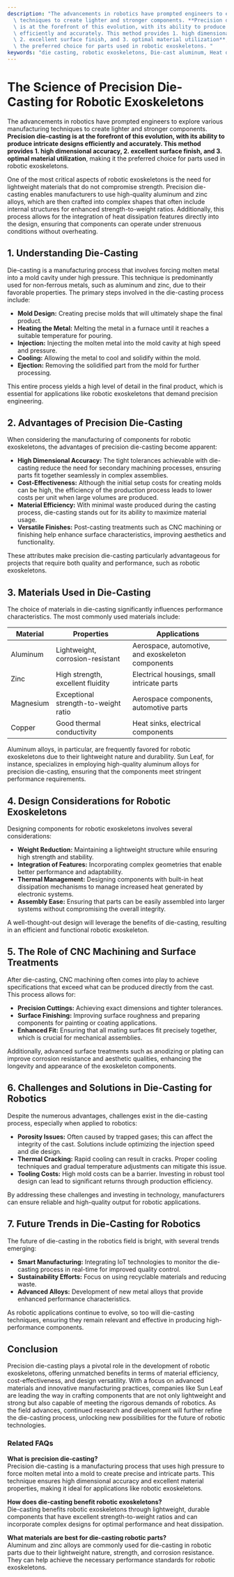 ```yaml
---
description: "The advancements in robotics have prompted engineers to explore various manufacturing\
  \ techniques to create lighter and stronger components. **Precision die-casting\
  \ is at the forefront of this evolution, with its ability to produce intricate designs\
  \ efficiently and accurately. This method provides 1. high dimensional accuracy,\
  \ 2. excellent surface finish, and 3. optimal material utilization**, making it\
  \ the preferred choice for parts used in robotic exoskeletons. "
keywords: "die casting, robotic exoskeletons, Die-cast aluminum, Heat dissipation performance"
---
```

# The Science of Precision Die-Casting for Robotic Exoskeletons

The advancements in robotics have prompted engineers to explore various manufacturing techniques to create lighter and stronger components. **Precision die-casting is at the forefront of this evolution, with its ability to produce intricate designs efficiently and accurately. This method provides 1. high dimensional accuracy, 2. excellent surface finish, and 3. optimal material utilization**, making it the preferred choice for parts used in robotic exoskeletons. 

One of the most critical aspects of robotic exoskeletons is the need for lightweight materials that do not compromise strength. Precision die-casting enables manufacturers to use high-quality aluminum and zinc alloys, which are then crafted into complex shapes that often include internal structures for enhanced strength-to-weight ratios. Additionally, this process allows for the integration of heat dissipation features directly into the design, ensuring that components can operate under strenuous conditions without overheating.

## **1. Understanding Die-Casting**

Die-casting is a manufacturing process that involves forcing molten metal into a mold cavity under high pressure. This technique is predominantly used for non-ferrous metals, such as aluminum and zinc, due to their favorable properties. The primary steps involved in the die-casting process include:

- **Mold Design:** Creating precise molds that will ultimately shape the final product.
- **Heating the Metal:** Melting the metal in a furnace until it reaches a suitable temperature for pouring.
- **Injection:** Injecting the molten metal into the mold cavity at high speed and pressure.
- **Cooling:** Allowing the metal to cool and solidify within the mold.
- **Ejection:** Removing the solidified part from the mold for further processing.

This entire process yields a high level of detail in the final product, which is essential for applications like robotic exoskeletons that demand precision engineering.

## **2. Advantages of Precision Die-Casting**

When considering the manufacturing of components for robotic exoskeletons, the advantages of precision die-casting become apparent:

- **High Dimensional Accuracy:** The tight tolerances achievable with die-casting reduce the need for secondary machining processes, ensuring parts fit together seamlessly in complex assemblies.
- **Cost-Effectiveness:** Although the initial setup costs for creating molds can be high, the efficiency of the production process leads to lower costs per unit when large volumes are produced.
- **Material Efficiency:** With minimal waste produced during the casting process, die-casting stands out for its ability to maximize material usage.
- **Versatile Finishes:** Post-casting treatments such as CNC machining or finishing help enhance surface characteristics, improving aesthetics and functionality.

These attributes make precision die-casting particularly advantageous for projects that require both quality and performance, such as robotic exoskeletons.

## **3. Materials Used in Die-Casting**

The choice of materials in die-casting significantly influences performance characteristics. The most commonly used materials include:

| **Material**     | **Properties**                                         | **Applications**                                    |
|-------------------|------------------------------------------------------|-----------------------------------------------------|
| Aluminum          | Lightweight, corrosion-resistant                     | Aerospace, automotive, and exoskeleton components   |
| Zinc              | High strength, excellent fluidity                    | Electrical housings, small intricate parts          |
| Magnesium         | Exceptional strength-to-weight ratio                 | Aerospace components, automotive parts               |
| Copper            | Good thermal conductivity                             | Heat sinks, electrical components                    |

Aluminum alloys, in particular, are frequently favored for robotic exoskeletons due to their lightweight nature and durability. Sun Leaf, for instance, specializes in employing high-quality aluminum alloys for precision die-casting, ensuring that the components meet stringent performance requirements.

## **4. Design Considerations for Robotic Exoskeletons**

Designing components for robotic exoskeletons involves several considerations:

- **Weight Reduction:** Maintaining a lightweight structure while ensuring high strength and stability.
- **Integration of Features:** Incorporating complex geometries that enable better performance and adaptability.
- **Thermal Management:** Designing components with built-in heat dissipation mechanisms to manage increased heat generated by electronic systems.
- **Assembly Ease:** Ensuring that parts can be easily assembled into larger systems without compromising the overall integrity.

A well-thought-out design will leverage the benefits of die-casting, resulting in an efficient and functional robotic exoskeleton.

## **5. The Role of CNC Machining and Surface Treatments**

After die-casting, CNC machining often comes into play to achieve specifications that exceed what can be produced directly from the cast. This process allows for:

- **Precision Cuttings:** Achieving exact dimensions and tighter tolerances.
- **Surface Finishing:** Improving surface roughness and preparing components for painting or coating applications.
- **Enhanced Fit:** Ensuring that all mating surfaces fit precisely together, which is crucial for mechanical assemblies.

Additionally, advanced surface treatments such as anodizing or plating can improve corrosion resistance and aesthetic qualities, enhancing the longevity and appearance of the exoskeleton components.

## **6. Challenges and Solutions in Die-Casting for Robotics**

Despite the numerous advantages, challenges exist in the die-casting process, especially when applied to robotics:

- **Porosity Issues:** Often caused by trapped gases; this can affect the integrity of the cast. Solutions include optimizing the injection speed and die design.
- **Thermal Cracking:** Rapid cooling can result in cracks. Proper cooling techniques and gradual temperature adjustments can mitigate this issue.
- **Tooling Costs:** High mold costs can be a barrier. Investing in robust tool design can lead to significant returns through production efficiency.

By addressing these challenges and investing in technology, manufacturers can ensure reliable and high-quality output for robotic applications.

## **7. Future Trends in Die-Casting for Robotics**

The future of die-casting in the robotics field is bright, with several trends emerging:

- **Smart Manufacturing:** Integrating IoT technologies to monitor the die-casting process in real-time for improved quality control.
- **Sustainability Efforts:** Focus on using recyclable materials and reducing waste.
- **Advanced Alloys:** Development of new metal alloys that provide enhanced performance characteristics.

As robotic applications continue to evolve, so too will die-casting techniques, ensuring they remain relevant and effective in producing high-performance components.

## Conclusion

Precision die-casting plays a pivotal role in the development of robotic exoskeletons, offering unmatched benefits in terms of material efficiency, cost-effectiveness, and design versatility. With a focus on advanced materials and innovative manufacturing practices, companies like Sun Leaf are leading the way in crafting components that are not only lightweight and strong but also capable of meeting the rigorous demands of robotics. As the field advances, continued research and development will further refine the die-casting process, unlocking new possibilities for the future of robotic technologies.

### Related FAQs

**What is precision die-casting?**  
Precision die-casting is a manufacturing process that uses high pressure to force molten metal into a mold to create precise and intricate parts. This technique ensures high dimensional accuracy and excellent material properties, making it ideal for applications like robotic exoskeletons.

**How does die-casting benefit robotic exoskeletons?**  
Die-casting benefits robotic exoskeletons through lightweight, durable components that have excellent strength-to-weight ratios and can incorporate complex designs for optimal performance and heat dissipation.

**What materials are best for die-casting robotic parts?**  
Aluminum and zinc alloys are commonly used for die-casting in robotic parts due to their lightweight nature, strength, and corrosion resistance. They can help achieve the necessary performance standards for robotic exoskeletons.
